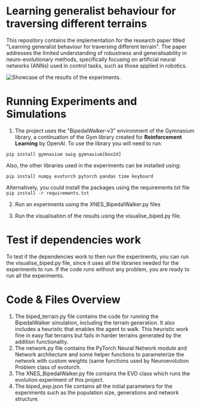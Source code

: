 # Learning generalist behaviour for traversing different terrains
This repository contains the implementation for the research paper titled "Learning generalist behaviour for traversing different terrain". The paper addresses the limited understanding of robustness and generalisability in neuro-evolutionary methods, specifically focusing on artificial neural networks (ANNs) used in control tasks, such as those applied in robotics.

![Showcase of the results of the experiments.]([url-to-your-gif.gif](https://github.com/JohnGrigoriadis/generalist-controllers-terrain/blob/main/Terrain%20Showcase.gif))



# Running Experiments and Simulations
1. The project uses the "BipedalWalker-v3" environment of the Gymnasium library, a continuation of the Gym library created for __Reinforcement Learning__ by OpenAI.
   To use the library you will need to run:

  `pip install gymnasium swig gymnasium[box2d]`

  Also, the other libraries used in the experiments can be installed using:

  `pip install numpy evotorch pytorch pandas time keyboard`

   Alternatively, you could install the packages using the requirements.txt file
   `pip install -r requirements.txt`
   
2. Run an experiments using the XNES_BipedalWalker.py files

3. Run the visualisation of the results using the visualise_biped.py file.

# Test if dependencies work
To test if the dependencies work to then run the experiments, you can run the visualise_biped.py file, since it uses all the libraries needed for the experiments to run. If the code runs without any problem, you are ready to run all the experiments.

# Code & Files Overview
1. The biped_terrain.py file contains the code for running the BipedalWalker simulation, including the terrain generation. It also includes a heuristic that enables the agent to walk. This heuristic work fine in easy flat terrains but fails in harder terrains generated by the addition functionality.
2. The network.py file contains the PyTorch Neural Network module and Network architecture and some helper functions to parameterize the network with custom weights (same functions used by Neuroevolution Problem class of evotorch.
3. The XNES_BipedalWalker.py file contains the EVO class which runs the evolution experiment of this project.
4. The biped_exp.json file contains all the initial parameters for the experiments such as the population size, generations and network structure.
